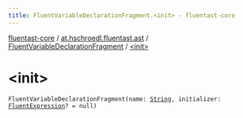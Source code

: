 ```yaml
---
title: FluentVariableDeclarationFragment.<init> - fluentast-core
---
```


[fluentast-core](../../index.html) / [at.hschroedl.fluentast.ast](../index.html) / [FluentVariableDeclarationFragment](index.html) / [&lt;init&gt;](.)

# &lt;init&gt;

`FluentVariableDeclarationFragment(name: `[`String`](https://kotlinlang.org/api/latest/jvm/stdlib/kotlin/-string/index.html)`, initializer: `[`FluentExpression`](../../at.hschroedl.fluentast.ast.expression/-fluent-expression/index.html)`? = null)`